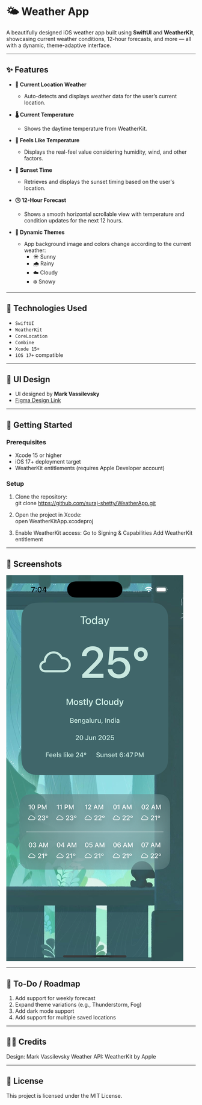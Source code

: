 # 🌤️ Weather App

A beautifully designed iOS weather app built using **SwiftUI** and **WeatherKit**, showcasing current weather conditions, 12-hour forecasts, and more — all with a dynamic, theme-adaptive interface.

---

## ✨ Features

- **📍 Current Location Weather**
  - Auto-detects and displays weather data for the user’s current location.
  
- **🌡️ Current Temperature**
  - Shows the daytime temperature from WeatherKit.

- **🥵 Feels Like Temperature**
  - Displays the real-feel value considering humidity, wind, and other factors.

- **🌅 Sunset Time**
  - Retrieves and displays the sunset timing based on the user's location.

- **🕒 12-Hour Forecast**
  - Shows a smooth horizontal scrollable view with temperature and condition updates for the next 12 hours.

- **🎨 Dynamic Themes**
  - App background image and colors change according to the current weather:
    - ☀️ Sunny  
    - 🌧️ Rainy  
    - ☁️ Cloudy  
    - ❄️ Snowy  

---

## 🧩 Technologies Used

- `SwiftUI`
- `WeatherKit`
- `CoreLocation`
- `Combine`
- `Xcode 15+`
- `iOS 17+` compatible

---

## 🎨 UI Design

- UI designed by **Mark Vassilevsky**
- [Figma Design Link](https://www.figma.com/design/RjucsLMfmhElYxIqBEP5Ir/Weather-App-%7C-Template--Community-?node-id=0-1&p=f&t=zM6d9jU1TNdvy0Vp-0)

---

## 🚀 Getting Started

### Prerequisites
- Xcode 15 or higher
- iOS 17+ deployment target
- WeatherKit entitlements (requires Apple Developer account)

### Setup

1. Clone the repository:   
   git clone https://github.com/suraj-shetty/WeatherApp.git

2. Open the project in Xcode:   
    open WeatherKitApp.xcodeproj
    
3. Enable WeatherKit access:
    Go to Signing & Capabilities
    Add WeatherKit entitlement

---

## 📸 Screenshots
![Cloudy](Screenshots/cloudy.png)

---

## 📌 To-Do / Roadmap

 1. Add support for weekly forecast
 2. Expand theme variations (e.g., Thunderstorm, Fog)
 3. Add dark mode support
 4. Add support for multiple saved locations
 
 ---

## 🧑‍🎨 Credits

Design: Mark Vassilevsky
Weather API: WeatherKit by Apple
 
 ---

## 📄 License
This project is licensed under the MIT License.
